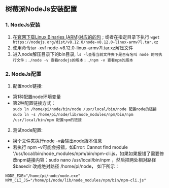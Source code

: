 ## 树莓派NodeJs安装配置

### 1. NodeJs安装
1. 在<a href="https://nodejs.org/en/download/">官网下载Linux Binaries (ARM)对应的的包</a> ;
   或者在指定目录下执行 `wget https://nodejs.org/dist/v8.12.0/node-v8.12.0-linux-armv7l.tar.xz`
2. 使用命令tar -xvf node-v8.12.0-linux-armv7l.tar.xz解压文件
3. 进入node解压目录下的bin目录, `ls -l查看当前文件夹下是否有名叫 node 的可执行文件；./node -v 查看nodejs的版本；./npm -v 查看npm的版本`

### 2. NodeJs配置
1. 配置node链接:
  * 第1种配置node环境变量
  * 第2种配置链接方式：  
    `sudo ln /home/pi/node/bin/node /usr/local/bin/node 配置node的链接`  
    `sudo ln -s /home/pi/node/lib/node_modules/npm/bin/npm /usr/local/bin/npm 配置npm的链接`
2. 测试node配置:
  * 换个文件夹执行node -v会输出node版本信息
  * 若执行 npm –v可能会报错，如Error: Cannot find module '/usr/local/bin/node_modules/npm/bin/npm-cli.js，如果如果报错了需要修改npm链接内容：sudo nano /usr/local/bin/npm ，然后把两处相对路径 $basedir 改成绝对路径 /home/pi/node， 如下所示：
  ```
  NODE_EXE="/home/pi/node/node.exe"
  NPM_CLI_JS="/home/pi/node/lib/node_modules/npm/bin/npm-cli.js"
  ```




